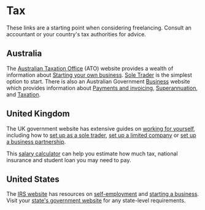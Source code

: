 # Tax

These links are a starting point when considering freelancing. Consult an accountant or your country's tax authorities for advice.

## Australia
The [Australian Taxation Office](https://www.ato.gov.au) (ATO) website provides a wealth of information about [Starting your own business](https://www.ato.gov.au/Business/Starting-your-own-business/). [Sole Trader](https://www.ato.gov.au/Business/Starting-your-own-business/Before-you-get-started/Choosing-your-business-structure/Sole-trader/) is the simplest option to start. 
There is also an Australian Government [Business](https://www.business.gov.au/) website which provides information about [Payments and invoicing](https://www.business.gov.au/Finance/Payments-and-invoicing), [Superannuation](https://www.business.gov.au/Finance/Superannuation), and [Taxation](https://www.business.gov.au/Finance/Taxation).

## United Kingdom

The UK government website has extensive guides on [working for yourself](https://www.gov.uk/working-for-yourself), including how to [set up as a sole trader](https://www.gov.uk/set-up-sole-trader), [set up a limited company](https://www.gov.uk/limited-company-formation) or [set up a business partnership](https://www.gov.uk/set-up-business-partnership).  

This [salary calculator](https://www.thesalarycalculator.co.uk/salary.php) can help you estimate how much tax, national insurance and student loan you may need to pay.

## United States

The [IRS website](https://www.irs.gov/) has resources on [self-employment](https://www.irs.gov/businesses/small-businesses-self-employed/self-employed-individuals-tax-center) and [starting a business](https://www.irs.gov/businesses/small-businesses-self-employed/starting-a-business). Visit your [state's government website](https://www.irs.gov/businesses/small-businesses-self-employed/state-government-websites) for any state-level requirements.
